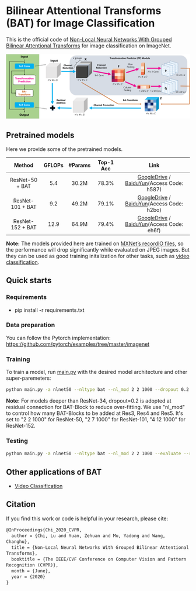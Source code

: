 # Bilinear Attentional Transforms (BAT) for Image Classification

This is the official code of [Non-Local Neural Networks With Grouped Bilinear Attentional Transforms](http://openaccess.thecvf.com/content_CVPR_2020/html/Chi_Non-Local_Neural_Networks_With_Grouped_Bilinear_Attentional_Transforms_CVPR_2020_paper.html) for image classification on ImageNet.

![](figure1.png)

## Pretrained models
Here we provide some of the pretrained models.

| Method | GFLOPs |#Params |Top-1 Acc| Link |
| :--: | :--: | :--: | :--: | :--: |
| ResNet-50 + BAT | 5.4 | 30.2M | 78.3% | [GoogleDrive](https://drive.google.com/file/d/1prEX0xhrwlqLfyMTPXztf0EmqeO0sxgn/view?usp=sharing) / [BaiduYun](https://pan.baidu.com/s/15PJ2L3RbRvquLzJJZKiqUQ)(Access Code: h587) |
| ResNet-101 + BAT | 9.2 | 49.2M | 79.1% | [GoogleDrive](https://drive.google.com/file/d/1OpUN7_4C2XzvXwS6-kvn5Juzp5IE7yoe/view?usp=sharing) / [BaiduYun](https://pan.baidu.com/s/1oHExy1xw6srbzOohrmh1zA)(Access Code: h2bo) |
| ResNet-152 + BAT | 12.9 | 64.9M | 79.4% | [GoogleDrive](https://drive.google.com/file/d/1DgKbFjPTxkzTAuPYQI0RxLHa8htoNrUz/view?usp=sharing) / [BaiduYun](https://pan.baidu.com/s/1H9LbbmCdM83vKTn9yhSixw)(Access Code: eh6f) |

**Note:** The models provided here are trained on [MXNet’s recordIO files](https://docs.nvidia.com/deeplearning/dali/user-guide/docs/examples/general/data_loading/dataloading_recordio.html), so the performance will drop significantly while evaluated on JPEG images. But they can be used as good training initalization for other tasks, such as [video classification](https://github.com/BA-Transform/BAT-Video-Classification).

## Quick starts
### Requirements

- pip install -r requirements.txt

### Data preparation
You can follow the Pytorch implementation:
https://github.com/pytorch/examples/tree/master/imagenet

### Training

To train a model, run [main.py](main.py) with the desired model architecture and other super-paremeters:

```bash
python main.py -a nlnet50 --nltype bat --nl_mod 2 2 1000 --dropout 0.2 [imagenet-folder with train and val folders]
```
**Note:** For models deeper than ResNet-34, dropout=0.2 is adopted at residual connection for BAT-Block to reduce over-fitting. 
We use "nl_mod" to control how many BAT-Blocks to be added at Res3, Res4 and Res5. It's set to "2 2 1000" for ResNet-50, "2 7 1000" for ResNet-101, "4 12 1000" for ResNet-152.

### Testing
```bash
python main.py -a nlnet50 --nltype bat --nl_mod 2 2 1000 --evaluate --resume PATH/TO/CHECKPOINT [imagenet-folder with train and val folders]
```

## Other applications of BAT
* [Video Classification](https://github.com/BA-Transform/BAT-Video-Classification)

## Citation
If you find this work or code is helpful in your research, please cite:
````
@InProceedings{Chi_2020_CVPR,
  author = {Chi, Lu and Yuan, Zehuan and Mu, Yadong and Wang, Changhu},
  title = {Non-Local Neural Networks With Grouped Bilinear Attentional Transforms},
  booktitle = {The IEEE/CVF Conference on Computer Vision and Pattern Recognition (CVPR)},
  month = {June},
  year = {2020}
}
````
